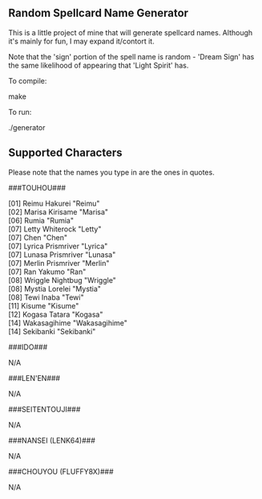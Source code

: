 ## Random Spellcard Name Generator ##
This is a little project of mine that will generate spellcard names. Although it's mainly for fun, I may expand it/contort it.

Note that the 'sign' portion of the spell name is random - 'Dream Sign' has the same likelihood of appearing that 'Light Spirit' has.

To compile:

make

To run:

./generator

## Supported Characters ##

Please note that the names you type in are the ones in quotes.

###TOUHOU###

[01] Reimu Hakurei "Reimu"		<br>
[02] Marisa Kirisame "Marisa"		<br>
[06] Rumia "Rumia"			<br>
[07] Letty Whiterock "Letty"		<br>
[07] Chen "Chen"			<br>
[07] Lyrica Prismriver "Lyrica"		<br>
[07] Lunasa Prismriver "Lunasa"		<br>
[07] Merlin Prismriver "Merlin"		<br>
[07] Ran Yakumo "Ran"			<br>
[08] Wriggle Nightbug "Wriggle"		<br>
[08] Mystia Lorelei "Mystia"		<br>
[08] Tewi Inaba "Tewi"			<br>
[11] Kisume "Kisume"			<br>
[12] Kogasa Tatara "Kogasa"		<br>
[14] Wakasagihime "Wakasagihime"	<br>
[14] Sekibanki "Sekibanki"		<br>

###IDO###

N/A

###LEN'EN###

N/A

###SEITENTOUJI###

N/A

###NANSEI (LENK64)###

N/A

###CHOUYOU (FLUFFY8X)###

N/A
